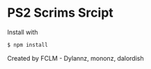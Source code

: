 # PS2 Scrims Srcipt

Install with

```sh
$ npm install
```

Created by FCLM - Dylannz, mononz, dalordish

